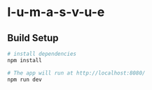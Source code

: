 # l-u-m-a-s-v-u-e

## Build Setup

``` bash
# install dependencies
npm install

# The app will run at http://localhost:8080/
npm run dev
